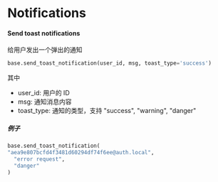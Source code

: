 # Notifications

#### Send toast notifications

给用户发出一个弹出的通知

```python
base.send_toast_notification(user_id, msg, toast_type='success')
```

其中

* user_id: 用户的 ID
* msg: 通知消息内容
* toast_type: 通知的类型，支持 "success", "warning", "danger"

##### 例子

```python
base.send_toast_notification(
"aea9e807bcfd4f3481d60294df74f6ee@auth.local",
  "error request",
  "danger"
)
```
